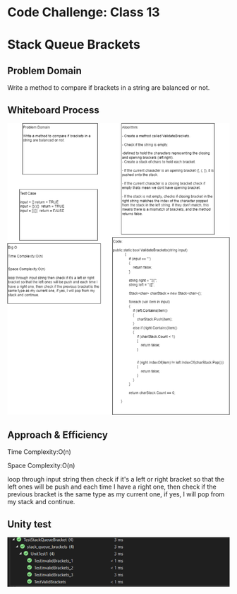 # Code Challenge: Class 13
# Stack Queue Brackets

## Problem Domain

Write a method to compare if brackets in a string are balanced or not.

## Whiteboard Process

![Stack Queue Brackets Whiteboard](Asserts/cc13.png)

## Approach & Efficiency

Time Complexity:O(n)

Space Complexity:O(n)

loop through input string then check if it's a left or right bracket so that the left ones will be push and each time I have a right one, then check if the previous bracket is the same type as my current one, if yes, I will pop from my stack and continue.

## Unity test

![Stack Queue Brackets test](Asserts/testbrackets.png)
